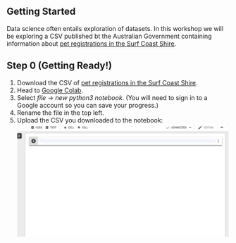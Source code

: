 ## Getting Started

Data science often entails exploration of datasets. In this workshop we will be exploring a CSV published bt the Australian Government containing information about [pet registrations in the Surf Coast Shire](https://data.gov.au/dataset/surf-coast-shire-animal-regsitrations).

## Step 0 (Getting Ready!)

1. Download the CSV of [pet registrations in the Surf Coast Shire](https://data.gov.au/dataset/632131eb-9233-41ef-9b33-61a82e3d6b80/resource/291c5a1e-88a8-4a6e-9555-81c4220e5dae/download/surfcoastshireregisteredanimals.csv).
2. Head to [Google Colab](https://colab.research.google.com/).
3. Select *file* -> *new python3 notebook*. (You will need to sign in to a Google account so you can save your progress.)
4. Rename the file in the top left.
5. Upload the CSV you downloaded to the notebook:
    ![Iteration Two](https://raw.githubusercontent.com/itco-education/data-science/master/Documentation/Images/upload_file.gif)